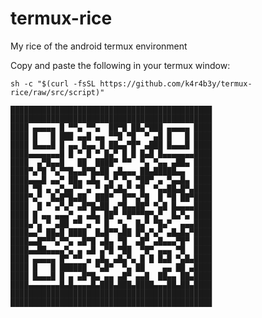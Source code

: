 # termux-rice
My rice of the android termux environment

Copy and paste the following in your termux window:

`sh -c "$(curl -fsSL https://github.com/k4r4b3y/termux-rice/raw/src/script)"`

```
█████████████████████████████████████████████
█████████████████████████████████████████████
████ ▄▄▄▄▄ █ ▀▀▄ ▀▀▄  ██▀█ ██▄▀███ ▄▄▄▄▄ ████
████ █   █ ███ ▄▄█ ▄▄ ▀▀█ ▀█  ▀ ▄█ █   █ ████
████ █▄▄▄█ █ ▄▄ █▄▄ █ ██▄▄▀█▀ ▄███ █▄▄▄█ ████
████▄▄▄▄▄▄▄█ █ ▀ █ ▀ █▄▀ █ █ █▄█ █▄▄▄▄▄▄▄████
████  ▄▀█▄▄█   ██  ████▀ ▀▀  ▀▄ ▀▄▄ ▄██▄ ████
████▀▄▀█ ▀▄▀▀█▄▄█▀█▄██ ▄█▄▄▄ ██▄█████▄▄  ████
████▄▄▄█ ▄▄▀ ██▄ ▄█▄ ▀▄▀ ▀▄ ▀██▀ ▄ ▀▄▄█▄ ████
████ ▀█ ▄ ▄▀▄▄▀▀ ▄ ▀ █▀▄█▄▀ ▀█  ▀▄▄██▄█▀▄████
████▀▄▀  █▄█▀█▄██  ███▀  █▀▀▄▀█  █ ▀█ ██▀████
████  █ ▀ ▄▀▄▀ ▄█▀█▄██ ▄▀█▄▄██▀ ▀▄█ █▄▄▄▄████
████ █ ▄▄ ▄▄▄▀ ▄ ▄█▄ ██▀ ▀█▀▀▀█▀▄▀  █▄▀▄ ████
████▄▀▄ ▀ ▄██ ▀▀ ▄ ▀ █  ▀▄  █▄▀ ▀█▄▀  ▄▄▄████
████▄▄▀ ██▄█ ████  █▄█▀▀▄██ █▀▄▀▄▀ ▄█▄█▄▀████
████▄▄█▀▀▀▄▀▀▄ ▄█▀█ ▄█▄ ▀█  ▄█▀ ▄█▄▄▄▀█▀ ████
████▄▄██▄▄▄▄▀▄ ▄ ▄█ ▄▀█ ▀██  ▀█▀ ▄▄▄ ▀█  ████
████ ▄▄▄▄▄ █▀ ▀▀ ▄ ▄█▄ ▄█▄▀▄ █ █ █▄█ ▀▄█▄████
████ █   █ ██████  ▀▄█▀  ▀▄ ██    ▄▄ ██ ▄████
████ █▄▄▄█ █ ▄ ▄█▀█▄ ▄▄ ▄█▀ ▄▄█  ██▄▄ ██▄████
████▄▄▄▄▄▄▄█▄█▄▄▄▄█▄███▄███▄████▄▄▄██▄██▄████
█████████████████████████████████████████████
█████████████████████████████████████████████
```
